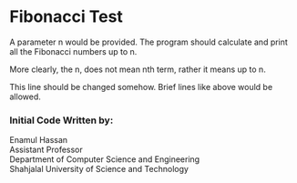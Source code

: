 Fibonacci Test
==============

A parameter n would be provided. The program should calculate and print all the Fibonacci numbers up to n. 

More clearly, the n, does not mean nth term, rather it means up to n.

This line should be changed somehow. Brief lines like above would be allowed.

### Initial Code Written by:

Enamul Hassan  
Assistant Professor  
Department of Computer Science and Engineering  
Shahjalal University of Science and Technology
